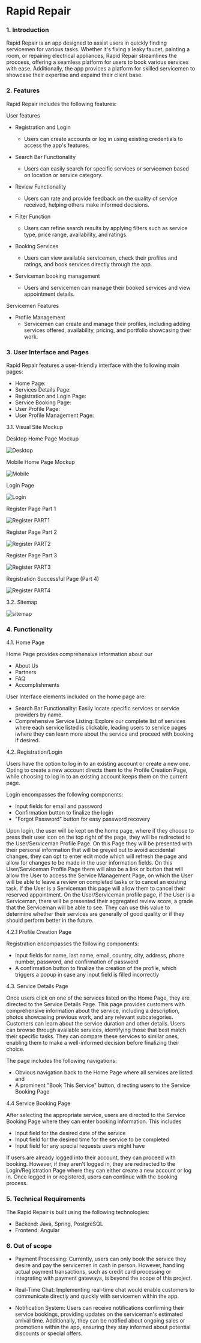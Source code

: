 # Rapid Repair
### 1. Introduction
Rapid Repair is an app designed to assist users in quickly finding servicemen for various tasks. Whether it's fixing a leaky faucet, painting a room, or repairing electrical appliances, Rapid Repair streamlines the proccess, offering a seamless platform for users to book various services with ease. Additionally, the app provices a platform for skilled servicemen to showcase their expertise and expaind their client base.

### 2. Features
Rapid Repair includes the following features:

User features

* Registration and Login
  - Users can create accounts or log in using existing credentials to access the app's features.

* Search Bar Functionality
  - Users can easily search for specific services or servicemen based on location or service category.

* Review Functionality
  - Users can rate and provide feedback on the quality of service received, helping others make informed decisions.

* Filter Function
  - Users can refine search results by applying filters such as service type, price range, availability, and ratings.

* Booking Services
  - Users can view available servicemen, check their profiles and ratings, and book services directly through the app.

* Serviceman booking management
  - Users and servicemen can manage their booked services and view appointment details.

Servicemen Features

* Profile Management
  - Servicemen can create and manage their profiles, including adding services offered, availability, pricing, and portfolio showcasing their work.



### 3. User Interface and Pages

Rapid Repair features a user-friendly interface with the following main pages:

* Home Page:
* Services Details Page:
* Registration and Login Page:
* Service Booking Page:
* User Profile Page:
* User Profile Management Page:

3.1. Visual Site Mockup

Desktop Home Page Mockup

![Desktop](https://github.com/heffenauer/rapid-repair-issues/assets/70574993/2443a537-591c-455c-9eda-a93eb06aaf9e)

Mobile Home Page Mockup

![Mobile](https://github.com/heffenauer/rapid-repair-issues/assets/70574993/9f319df0-2900-45e9-879a-20a4611594ae)

Login Page 

![Login](https://github.com/heffenauer/rapid-repair-issues/assets/70574993/1505fc5e-2264-45f6-951d-fcd93bd691ed)

Register Page Part 1

![Register PART1](https://github.com/heffenauer/rapid-repair-issues/assets/70574993/c7e69eb7-0f8e-4422-b819-9bd991098c2f)

Register Page Part 2

![Register PART2](https://github.com/heffenauer/rapid-repair-issues/assets/70574993/2f8da441-940a-4f2e-97b6-92ffea43a219)

Register Page Part 3

![Register PART3](https://github.com/heffenauer/rapid-repair-issues/assets/70574993/1f8d4542-88c0-4b74-bacf-ac7814818193)

Registration Successful Page (Part 4)

![Register PART4](https://github.com/heffenauer/rapid-repair-issues/assets/70574993/3fb054d1-551c-4083-a703-27f26ffea4d8)


3.2. Sitemap


![sitemap](https://github.com/heffenauer/rapid-repair-issues/assets/70574993/25596638-1050-4a14-9611-bbe58f32bb51)


### 4. Functionality


4.1. Home Page

Home Page provides comprehensive information about our 

- About Us
- Partners
- FAQ
- Accomplishments

User Interface elements included on the home page are: 

- Search Bar Functionality: Easily locate specific services or service providers by name.
- Comprehensive Service Listing: Explore our complete list of services where each service listed is clickable, leading users to service pages iwhere they can learn more about the service and proceed with booking if desired.

4.2. Registration/Login

Users have the option to log in to an existing account or create a new one. Opting to create a new account directs them to the Profile Creation Page, while choosing to log in to an existing account keeps them on the current page.

Login encompasses the following components:
- Input fields for email and password
- Confirmation button to finalize the login
- "Forgot Password" button for easy password recovery

Upon login, the user will be kept on the home page, where if they choose to press their user icon on the top right of the page, they will be redirected to the User/Serviceman Profile Page. On this Page they will be presented with their personal information that will be greyed out to avoid accidental changes, they can opt to enter edit mode which will refresh the page and allow for changes to be made in the user information fields. On this User/Serviceman Profile Page there will also be a link or button that will allow the User to access the Service Management Page, on which the User will be able to leave a review on completed tasks or to cancel an existing task. If the User is a Serviceman this page will allow them to cancel their reserved appointment. On the User/Serviceman profile page, if the User is a Serviceman, there will be presented their aggregated review score, a grade that the Serviceman will be able to see. They can use this value to determine whether their services are generally of good quality or if they should perform better in the future.

4.2.1 Profile Creation Page

Registration encompasses the following components:
- Input fields for name, last name, email, country, city, address, phone number, password, and confirmation of password
- A confirmation button to finalize the creation of the profile, which triggers a popup in case any input field is filled incorrectly

4.3. Service Details Page 

Once users click on one of the services listed on the Home Page, they are directed to the Service Details Page.
This page provides customers with comprehensive information about the service, including a description, photos showcasing previous work, and any relevant subcategories. Customers can learn about the service duration and other details. Users can browse through available services, identifying those that best match their specific tasks. They can compare these services to similar ones, enabling them to make a well-informed decision before finalizing their choice.

The page includes the following navigations: 
* Obvious navigation back to the Home Page where all services are listed and 
* A prominent "Book This Service" button, directing users to the Service Booking Page


4.4 Service Booking Page

After selecting the appropriate service, users are directed to the Service Booking Page where they can enter booking information. 
This includes 
* Input field for the desired date of the service
* Input field for the desired time for the service to be completed
* Input field for any special requests users might have

 If users are already logged into their account, they can proceed with booking. However, if they aren't logged in, they are redirected to the Login/Registration Page where they can either create a new account or log in. Once logged in or registered, users can continue with the booking process.

### 5. Technical Requirements

The Rapid Repair is built using the following technologies:
* Backend: Java, Spring, PostgreSQL 
* Frontend: Angular 

### 6. Out of scope

* Payment Processing: Currently, users can only book the service they desire and pay the servicemen in cash in person. However, handling actual payment transactions, such as credit card processing or integrating with payment gateways, is beyond the scope of this project.

* Real-Time Chat: Implementing real-time chat would enable customers to communicate directly and quickly with servicemen within the app.

* Notification System: Users can receive notifications confirming their service bookings, providing updates on the serviceman's estimated arrival time. Additionally, they can be notified about ongoing sales or promotions within the app, ensuring they stay informed about potential discounts or special offers.
